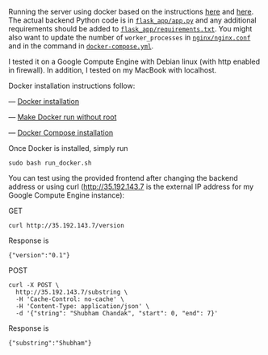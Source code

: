 Running the server using docker based on the instructions [here](https://github.com/ivanpanshin/flask_gunicorn_nginx_docker) and [here](https://towardsdatascience.com/how-to-deploy-ml-models-using-flask-gunicorn-nginx-docker-9b32055b3d0). The actual backend Python code is in [`flask_app/app.py`](flask_app/app.py) and any additional requirements should be added to [`flask_app/requirements.txt`](flask_app/requirements.txt). You might also want to update the number of `worker_processes` in [`nginx/nginx.conf`](nginx/nginx.conf) and in the command in [`docker-compose.yml`](docker-compose.yml).

I tested it on a Google Compute Engine with Debian linux (with http enabled in firewall). In addition, I tested on my MacBook with localhost.

Docker installation instructions follow:

— [Docker installation](https://docs.docker.com/engine/install/ubuntu/)

— [Make Docker run without root](https://docs.docker.com/engine/install/linux-postinstall/)

— [Docker Compose installation](https://docs.docker.com/compose/install/)

Once Docker is installed, simply run 
```
sudo bash run_docker.sh 
```

You can test using the provided frontend after changing the backend address or using curl (http://35.192.143.7 is the external IP address for my Google Compute Engine instance):

GET
```
curl http://35.192.143.7/version
```
Response is
```
{"version":"0.1"}
```
POST
```
curl -X POST \
  http://35.192.143.7/substring \
  -H 'Cache-Control: no-cache' \
  -H 'Content-Type: application/json' \
  -d '{"string": "Shubham Chandak", "start": 0, "end": 7}'
```
Response is
```
{"substring":"Shubham"}
```

